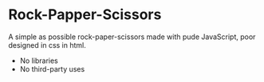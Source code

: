# Rock-Papper-Scissors

A simple as possible rock-paper-scissors made with pude JavaScript, poor designed in css in html.

- No libraries
- No third-party uses